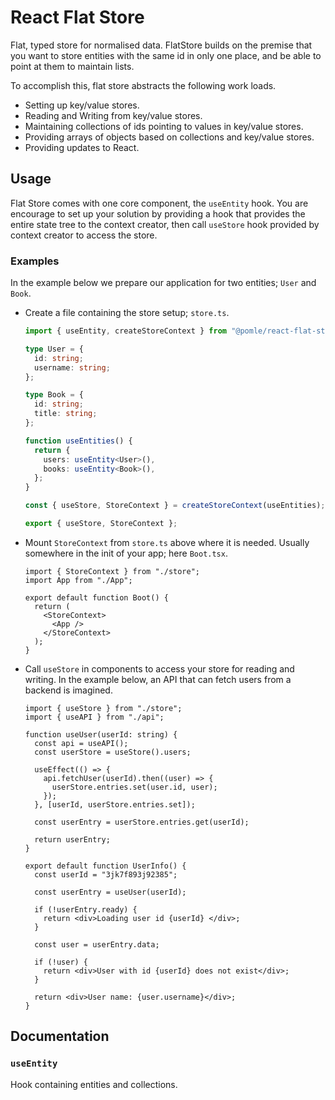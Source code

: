 # React Flat Store

Flat, typed store for normalised data. FlatStore builds on the premise that you want to store entities with the same id in only one place, and be able to point at them to maintain lists.

To accomplish this, flat store abstracts the following work loads.
- Setting up key/value stores.
- Reading and Writing from key/value stores.
- Maintaining collections of ids pointing to values in key/value stores.
- Providing arrays of objects based on collections and key/value stores.
- Providing updates to React.

## Usage

Flat Store comes with one core component, the `useEntity` hook. You are encourage to set up your solution by providing a hook that provides the entire state tree to the context creator, then call `useStore` hook provided by context creator to access the store.

### Examples

In the example below we prepare our application for two entities; `User` and `Book`.

- Create a file containing the store setup; `store.ts`.

  ```ts
  import { useEntity, createStoreContext } from "@pomle/react-flat-store";

  type User = {
    id: string;
    username: string;
  };

  type Book = {
    id: string;
    title: string;
  };

  function useEntities() {
    return {
      users: useEntity<User>(),
      books: useEntity<Book>(),
    };
  }

  const { useStore, StoreContext } = createStoreContext(useEntities);

  export { useStore, StoreContext };
  ```

- Mount `StoreContext` from `store.ts` above where it is needed. Usually somewhere in the init of your app; here `Boot.tsx`.

  ```tsx
  import { StoreContext } from "./store";
  import App from "./App";

  export default function Boot() {
    return (
      <StoreContext>
        <App />
      </StoreContext>
    );
  }
  ```

- Call `useStore` in components to access your store for reading and writing. In the example below, an API that can fetch users from a backend is imagined.

  ```tsx
  import { useStore } from "./store";
  import { useAPI } from "./api";

  function useUser(userId: string) {
    const api = useAPI();
    const userStore = useStore().users;

    useEffect(() => {
      api.fetchUser(userId).then((user) => {
        userStore.entries.set(user.id, user);
      });
    }, [userId, userStore.entries.set]);

    const userEntry = userStore.entries.get(userId);

    return userEntry;
  }

  export default function UserInfo() {
    const userId = "3jk7f893j92385";

    const userEntry = useUser(userId);

    if (!userEntry.ready) {
      return <div>Loading user id {userId} </div>;
    }

    const user = userEntry.data;

    if (!user) {
      return <div>User with id {userId} does not exist</div>;
    }

    return <div>User name: {user.username}</div>;
  }
  ```

## Documentation




### `useEntity`

Hook containing entities and collections.
